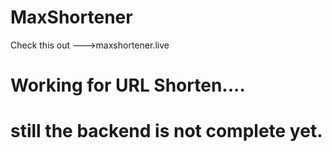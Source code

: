 # MaxShortener

Check  this out --->maxshortener.live



# Working for URL Shorten....

# still the backend is not complete yet.
